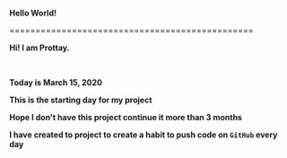 **Hello World!**

===============================================
<br />

**Hi! I am Prottay.**

<br />

**Today is March 15, 2020**
<br />

**This is the starting day for my project**
<br />

**Hope I don't have this project continue it more than 3 months**
<br />

**I have created to project to create a habit to push code on **`GitHub`** every day**
